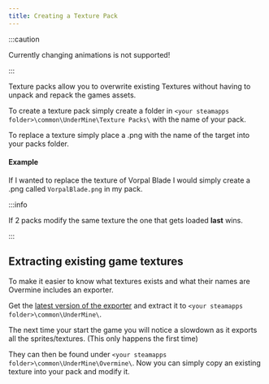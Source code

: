 ```yaml
---
title: Creating a Texture Pack
---
```


:::caution

Currently changing animations is not supported!

:::

Texture packs allow you to overwrite existing Textures without having to unpack and repack the games assets.
<br/>

To create a texture pack simply create a folder in `<your steamapps folder>\common\UnderMine\Texture Packs\` with the name of your pack.

To replace a texture simply place a .png with the name of the target into your packs folder.
#### Example
If I wanted to replace the texture of Vorpal Blade I would simply create a .png called `VorpalBlade.png` in my pack.

:::info

If 2 packs modify the same texture the one that gets loaded **last** wins.

:::


## Extracting existing game textures
To make it easier to know what textures exists and what their names are Overmine includes an exporter.

Get the [latest version of the exporter](https://github.com/Knugel/Overmine/releases) and extract it to `<your steamapps folder>\common\UnderMine\`.

The next time your start the game you will notice a slowdown as it exports all the sprites/textures. (This only happens the first time)

They can then be found under `<your steamapps folder>\common\UnderMine\Overmine\`.
Now you can simply copy an existing texture into your pack and modify it.